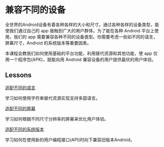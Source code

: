 # 兼容不同的设备
全世界的Android设备有着各种各样的大小和尺寸。通过各种各样的设备类型，能使我们通过自己的 app 接触到广大的用户群体。为了能在各种 Android 平台上使用，我们的 app 需要兼容各种不同的设备类型。你需要考虑一些如不同的语言，屏幕尺寸，Android 的系统版本等重要因素。    

本课程会教我们如何使用基础的平台功能，利用替代资源和其他功能，使 app 仅用一个程序包(APK)，就能向用 Android 兼容设备的用户提供最优的用户体验。

## Lessons

[适配不同的语言](https://android.developerdocumentation.cn/develop/training/getting-started/supporting-different-devices/supporting-different-languages.html)

学习如何使用字符串替代资源实现支持多国语言。

[适配不同的屏幕](https://android.developerdocumentation.cn/develop/training/getting-started/supporting-different-devices/supporting-different-languages.html)

学习如何根据不同尺寸分辨率的屏幕来优化用户体验。

[适配不同的系统版本](https://android.developerdocumentation.cn/develop/training/getting-started/supporting-different-devices/supporting-different-platform-versions.html)

学习如何在使用新的用户编程接口(API)时向下兼容旧版本Android。

